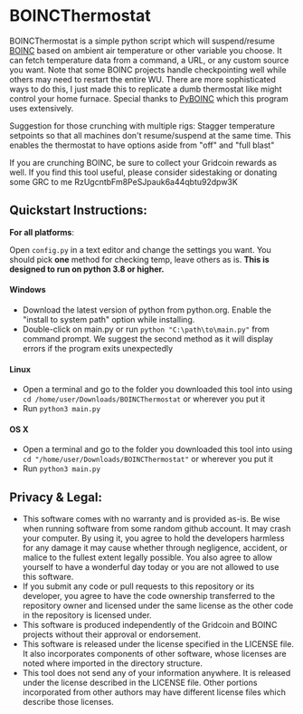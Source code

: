 # BOINCThermostat
BOINCThermostat is a simple python script which will suspend/resume <a href="https://boinc.berkeley.edu">BOINC</a> based on ambient air temperature or other variable you choose. It can fetch
temperature data from a command, a URL, or any custom source you want. Note that some BOINC projects handle checkpointing well while others may need to restart the entire WU. There are more sophisticated ways to do this, I just made this to replicate a dumb thermostat like might control your home furnace. Special thanks to <a href="https://github.com/nielstron/pyboinc">PyBOINC</a> which this program uses extensively.

Suggestion for those crunching with multiple rigs: Stagger temperature setpoints so that all machines don't resume/suspend at the same time. This enables the thermostat to have options aside from "off" and "full blast"


If you are crunching BOINC, be sure to collect your Gridcoin rewards as well. If you find this tool useful, please consider sidestaking or donating some GRC to me RzUgcntbFm8PeSJpauk6a44qbtu92dpw3K 
## Quickstart Instructions:
<b>For all platforms</b>: 

Open `config.py` in a text editor and change the settings you want. You should pick <b>one</b> method for checking temp, leave others as is.
<b>This is designed to run on python 3.8 or higher.</b>
<h4>Windows</h4>

 - Download the latest version of python from python.org. Enable the "install to system path" option while installing.
 - Double-click on main.py or run `python "C:\path\to\main.py"` from command prompt. We suggest the second method as it will display errors if the program exits unexpectedly

<h4>Linux</h4>

 - Open a terminal and go to the folder you downloaded this tool into using `cd /home/user/Downloads/BOINCThermostat` or wherever you put it
 - Run `python3 main.py`

<h4>OS X</h4>

 - Open a terminal and go to the folder you downloaded this tool into using `cd "/home/user/Downloads/BOINCThermostat"` or wherever you put it
 - Run `python3 main.py`

## Privacy & Legal:
- This software comes with no warranty and is provided as-is. Be wise when running software from some random github account. It may crash your computer. By using it, you agree to hold the developers harmless for any damage it may cause whether through negligence, accident, or malice to the fullest extent legally possible. You also agree to allow yourself to have a wonderful day today or you are not allowed to use this software.
- If you submit any code or pull requests to this repository or its developer, you agree to have the code ownership transferred to the repository owner and licensed under the same license as the other code in the repository is licensed under.
- This software is produced independently of the Gridcoin and BOINC projects without their approval or endorsement.
- This software is released under the license specified in the LICENSE file. It also incorporates components of other software, whose licenses are noted where imported in the directory structure.
- This tool does not send any of your information anywhere. It is released under the license described in the LICENSE file. Other portions incorporated from other authors may have different license files which describe those licenses.
